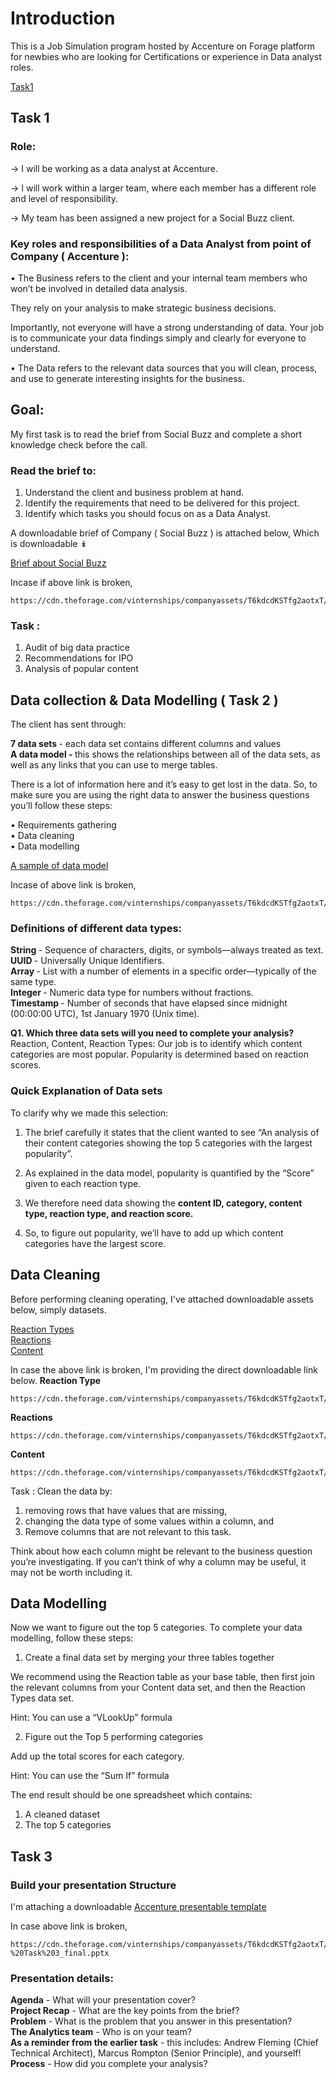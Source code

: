 # Introduction 
This is a Job Simulation program hosted by Accenture on Forage platform for newbies who are looking for Certifications or experience in Data analyst roles. 

[Task1]()


## Task 1

### Role:  
-> I will be working as a data analyst at Accenture.  

-> I will work within a larger team, where each member has a different role and level of responsibility.  

-> My team has been assigned a new project for a Social Buzz client.  

### Key roles and responsibilities of a Data Analyst from point of Company ( Accenture ): 


• The Business refers to the client and your internal team members who won’t be involved in detailed data analysis.  

They rely on your analysis to make strategic business decisions.  

Importantly, not everyone will have a strong understanding of data. Your job is to communicate your data findings simply and clearly for everyone to understand.  
 
• The Data refers to the relevant data sources that you will clean, process, and use to generate interesting insights for the business.  

## Goal: 
My first task is to read the brief from Social Buzz and complete a short knowledge check before the call.

### Read the brief to:

1. Understand the client and business problem at hand.
2. Identify the requirements that need to be delivered for this project.
3. Identify which tasks you should focus on as a Data Analyst.

A downloadable brief of Company ( Social Buzz ) is attached below, Which is downloadable ↡  

[Brief about Social Buzz](https://cdn.theforage.com/vinternships/companyassets/T6kdcdKSTfg2aotxT/MsAqi7SNLKw3C6LAr/1664296994014/Data_Analytics%20Client%20Brief.pdf)

Incase if above link is broken, 

```
https://cdn.theforage.com/vinternships/companyassets/T6kdcdKSTfg2aotxT/MsAqi7SNLKw3C6LAr/1664296994014/Data_Analytics%20Client%20Brief.pdf
```

### Task : 
1. Audit of big data practice
2. Recommendations for IPO
3. Analysis of popular content

## Data collection & Data Modelling ( Task 2 )

The client has sent through:

<b>7 data sets </b> - each data set contains different columns and values  
<b> A data model - </b> this shows the relationships between all of the data sets, as well as any links that you can use to merge tables.  

There is a lot of information here and it’s easy to get lost in the data. So, to make sure you are using the right data to answer the business questions you’ll follow these steps:

• Requirements gathering   
• Data cleaning    
• Data modelling  

[A sample of data model](https://cdn.theforage.com/vinternships/companyassets/T6kdcdKSTfg2aotxT/MsAqi7SNLKw3C6LAr/1664296994014/Data_Analytics%20Client%20Brief.pdf)

Incase of above link is broken, 
```
https://cdn.theforage.com/vinternships/companyassets/T6kdcdKSTfg2aotxT/MsAqi7SNLKw3C6LAr/1664296994014/Data_Analytics%20Client%20Brief.pdf
```

### Definitions of different data types:

<b> String </b> - Sequence of characters, digits, or symbols—always treated as text.  
<b> UUID </b> - Universally Unique Identifiers.  
<b> Array </b> - List with a number of elements in a specific order—typically of the same type.  
<b> Integer </b> - Numeric data type for numbers without fractions.  
<b> Timestamp </b> - Number of seconds that have elapsed since midnight (00:00:00 UTC), 1st January 1970 (Unix time).  

<b> Q1. Which three data sets will you need to complete your analysis? </b>  
Reaction, Content, Reaction Types: Our job is to identify which content categories are most popular. Popularity is determined based on reaction scores.

### Quick Explanation of Data sets

To clarify why we made this selection:

1. The brief carefully it states that the client wanted to see “An analysis of their content categories showing the top 5 categories with the largest popularity”.  

2. As explained in the data model, popularity is quantified by the “Score” given to each reaction type.  

3. We therefore need data showing the <b>content ID, category, content type, reaction type, and reaction score.  </b>

4. So, to figure out popularity, we’ll have to add up which content categories have the largest score.

## Data Cleaning

Before performing cleaning operating, I've attached downloadable assets below, simply datasets. 

[Reaction Types](https://cdn.theforage.com/vinternships/companyassets/T6kdcdKSTfg2aotxT/MsAqi7SNLKw3C6LAr/1664298399720/ReactionTypes.csv)  
[Reactions](https://cdn.theforage.com/vinternships/companyassets/T6kdcdKSTfg2aotxT/MsAqi7SNLKw3C6LAr/1664298375459/Reactions.csv)  
[Content](https://cdn.theforage.com/vinternships/companyassets/T6kdcdKSTfg2aotxT/MsAqi7SNLKw3C6LAr/1664298350004/Content.csv)  
 

In case the above link is broken, I'm providing the direct downloadable link below. 
<B> Reaction Type </b>
```
https://cdn.theforage.com/vinternships/companyassets/T6kdcdKSTfg2aotxT/MsAqi7SNLKw3C6LAr/1664298399720/ReactionTypes.csv
```
<b> Reactions </b> 

```
https://cdn.theforage.com/vinternships/companyassets/T6kdcdKSTfg2aotxT/MsAqi7SNLKw3C6LAr/1664298375459/Reactions.csv
```

<b> Content </b>
```
https://cdn.theforage.com/vinternships/companyassets/T6kdcdKSTfg2aotxT/MsAqi7SNLKw3C6LAr/1664298350004/Content.csv
```

Task : 
Clean the data by:

1. removing rows that have values that are missing,  
2. changing the data type of some values within a column, and  
3. Remove columns that are not relevant to this task.  
   
Think about how each column might be relevant to the business question you’re investigating. If you can’t think of why a column may be useful, it may not be worth including it.  

## Data Modelling  
Now we want to figure out the top 5 categories. To complete your data modelling, follow these steps:  

1. Create a final data set by merging your three tables together  

We recommend using the Reaction table as your base table, then first join the relevant columns from your Content data set, and then the Reaction Types data set.  

Hint: You can use a “VLookUp” formula  
 
2. Figure out the Top 5 performing categories  

Add up the total scores for each category.  

Hint: You can use the “Sum If” formula  

The end result should be one spreadsheet which contains:  

1. A cleaned dataset  
2. The top 5 categories


## Task 3
### Build your presentation Structure

I'm attaching a downloadable [Accenture presentable template](https://cdn.theforage.com/vinternships/companyassets/T6kdcdKSTfg2aotxT/MsAqi7SNLKw3C6LAr/1664567797956/Data%20Analytics%20template%20-%20Task%203_final.pptx)

In case above link is broken, 
```
https://cdn.theforage.com/vinternships/companyassets/T6kdcdKSTfg2aotxT/MsAqi7SNLKw3C6LAr/1664567797956/Data%20Analytics%20template%20-%20Task%203_final.pptx
```

### Presentation details:   
<b>Agenda</b> - What will your presentation cover?  
<b>Project Recap</b> - What are the key points from the brief?  
<b>Problem</b> - What is the problem that you answer in this presentation?  
<b>The Analytics team</b> - Who is on your team?  
<b>As a reminder from the earlier task</b> - this includes: Andrew Fleming (Chief Technical Architect), Marcus Rompton (Senior Principle), and yourself!  
<b>Process</b> - How did you complete your analysis?  

